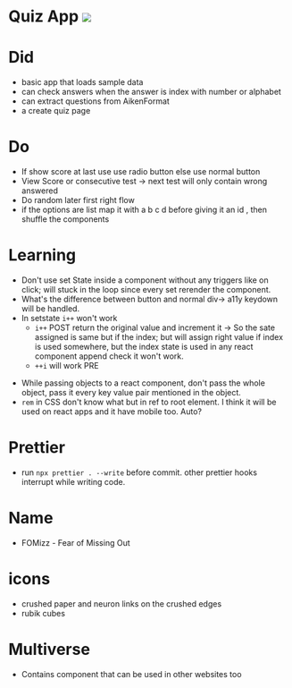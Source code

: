 # Quiz App <img src="https://img.shields.io/badge/Development%20Phase-8A2BE2">

# Did

- basic app that loads sample data
- can check answers when the answer is index with number or alphabet
- can extract questions from AikenFormat
- a create quiz page

# Do

- If show score at last use use radio button else use normal button
- View Score or consecutive test -> next test will only contain wrong answered
- Do random later first right flow
- if the options are list map it with a b c d before giving it an id , then shuffle the components

# Learning

- Don't use set State inside a component without any triggers like on click; will stuck in the loop since every set rerender the component.
- What's the difference between button and normal div-> a11y keydown will be handled.
- In setstate `i++` won't work
  - `i++` POST return the original value and increment it -> So the sate assigned is same but if the index; but will assign right value if index is used somewhere, but the index state is used in any react component append check it won't work.
  - `++i` will work PRE

* While passing objects to a react component, don't pass the whole object, pass it every key value pair mentioned in the object.
* `rem` in CSS don't know what but in ref to root element. I think it will be used on react apps and it have mobile too. Auto?

# Prettier

- run `npx prettier . --write` before commit. other prettier hooks interrupt while writing code.

# Name

- FOMizz - Fear of Missing Out

# icons

- crushed paper and neuron links on the crushed edges
- rubik cubes

# Multiverse

- Contains component that can be used in other websites too

